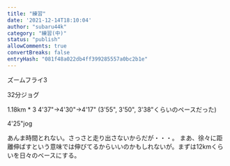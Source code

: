 ```yaml
---
title: "練習"
date: '2021-12-14T18:10:04'
author: "subaru44k"
category: "練習(中)"
status: "publish"
allowComments: true
convertBreaks: false
entryHash: "081f48a022db4ff399285557a0bc2b1e"
---
```

ズームフライ3

32分ジョグ

1.18km * 3
4'37"→4'30"→4'17"
(3'55", 3'50", 3'38"くらいのペースだった)

4'25"jog

あんま時間とれない。さっさと走り出さないからだが・・・。
まあ、徐々に距離伸ばすという意味では伸びてるからいいのかもしれないが。まずは12kmくらいを日々のベースにする。
